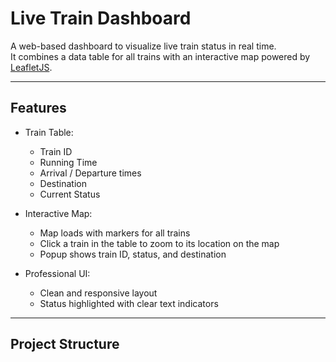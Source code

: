 # Live Train Dashboard

A web-based dashboard to visualize live train status in real time.  
It combines a data table for all trains with an interactive map powered by [LeafletJS](https://leafletjs.com/).

---

## Features
- Train Table:
  - Train ID  
  - Running Time  
  - Arrival / Departure times  
  - Destination  
  - Current Status  

- Interactive Map:
  - Map loads with markers for all trains  
  - Click a train in the table to zoom to its location on the map  
  - Popup shows train ID, status, and destination  

- Professional UI:
  - Clean and responsive layout  
  - Status highlighted with clear text indicators  

---

## Project Structure
